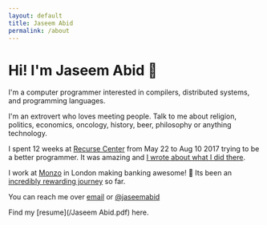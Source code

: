 ```yaml
---
layout: default
title: Jaseem Abid
permalink: /about
---
```


# Hi! I'm Jaseem Abid 👋

I'm a computer programmer interested in compilers, distributed systems, and
programming languages.

I'm an extrovert who loves meeting people. Talk to me about religion, politics,
economics, oncology, history, beer, philosophy or anything technology.

I spent 12 weeks at [Recurse Center](https://recurse.com) from May 22 to Aug 10
2017 trying to be a better programmer. It was amazing and [I wrote about what I
did there][rc blog].

I work at [Monzo](https://monzo.com) in London making banking awesome! 🚀 Its
been an [incredibly rewarding journey][monzo blog] so far.

You can reach me over [email](mailto:jaseemabid@gmail.com) or
<i class="fab fa-twitter"></i> [@jaseemabid](https://twitter.com/jaseemabid)

Find my [resume](/Jaseem Abid.pdf) here.

<script async defer src="https://www.recurse-scout.com/loader.js?t=298747a8a50ca362138e799f749fcf3f"></script>

[rc blog]: /2017/08/10/rc.html
[monzo blog]: /2019/01/13/monzo.html
